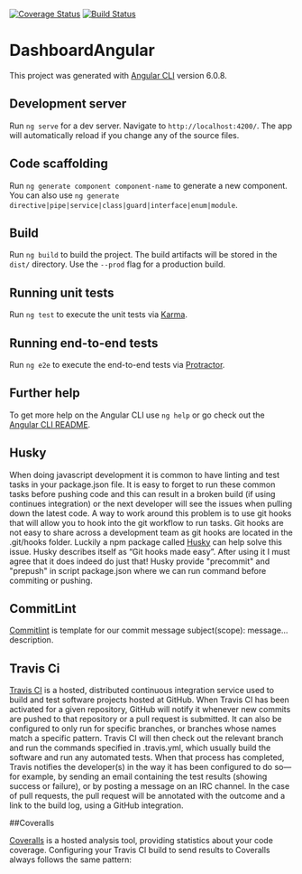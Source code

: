 [![Coverage Status](https://coveralls.io/repos/github/WassimRekik/dashboardAngular/badge.svg?branch=master)](https://coveralls.io/github/WassimRekik/dashboardAngular?branch=master)
[![Build Status](https://travis-ci.org/WassimRekik/dashboardAngular.svg?branch=master)](https://travis-ci.org/WassimRekik/dashboardAngular)
# DashboardAngular

This project was generated with [Angular CLI](https://github.com/angular/angular-cli) version 6.0.8.

## Development server

Run `ng serve` for a dev server. Navigate to `http://localhost:4200/`. The app will automatically reload if you change any of the source files.

## Code scaffolding

Run `ng generate component component-name` to generate a new component. You can also use `ng generate directive|pipe|service|class|guard|interface|enum|module`.

## Build

Run `ng build` to build the project. The build artifacts will be stored in the `dist/` directory. Use the `--prod` flag for a production build.

## Running unit tests

Run `ng test` to execute the unit tests via [Karma](https://karma-runner.github.io).

## Running end-to-end tests

Run `ng e2e` to execute the end-to-end tests via [Protractor](http://www.protractortest.org/).

## Further help

To get more help on the Angular CLI use `ng help` or go check out the [Angular CLI README](https://github.com/angular/angular-cli/blob/master/README.md).

## Husky

When doing javascript development it is common to have linting and test tasks in your package.json file.
It is easy to forget to run these common tasks before pushing code and this can result in a broken build (if using continues integration) or the next developer will see the issues when pulling down the latest code.
A way to work around this problem is to use git hooks that will allow you to hook into the git workflow to run tasks. Git hooks are not easy to share across a development team as git hooks are located in the .git/hooks folder.
Luckily a npm package called [Husky](https://github.com/typicode/husky) can help solve this issue. Husky describes itself as “Git hooks made easy”. After using it I must agree that it does indeed do just that!
Husky provide "precommit" and "prepush" in script package.json where we can run command before commiting or pushing.

## CommitLint

[Commitlint](https://github.com/marionebl/commitlint) is template for our commit message subject(scope): message... description.

## Travis Ci

[Travis CI](https://travis-ci.org/) is a hosted, distributed continuous integration service used to build and test software projects hosted at GitHub.
When Travis CI has been activated for a given repository, GitHub will notify it whenever new commits are pushed to that repository or a pull request is submitted. It can also be configured to only run for specific branches, or branches whose names match a specific pattern. Travis CI will then check out the relevant branch and run the commands specified in .travis.yml, which usually build the software and run any automated tests. When that process has completed, Travis notifies the developer(s) in the way it has been configured to do so—for example, by sending an email containing the test results (showing success or failure), or by posting a message on an IRC channel. In the case of pull requests, the pull request will be annotated with the outcome and a link to the build log, using a GitHub integration.

##Coveralls

[Coveralls](https://coveralls.io/) is a hosted analysis tool, providing statistics about your code coverage.
Configuring your Travis CI build to send results to Coveralls always follows the same pattern:
